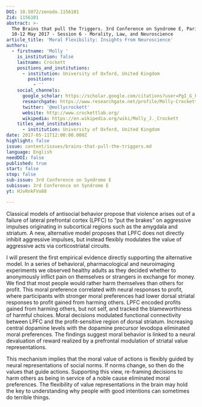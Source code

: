 ```yaml
---
DOI: 10.5072/zenodo.1156101
Zid: 1156101
abstract: >-
  The Brains that pull the Triggers. 3rd Conference on Syndrome E, Paris IAS,
  10-12 May 2017 - Session 6 - Morality, Law, and Neuroscience
article_title: 'Moral Flexibility: Insights From Neuroscience'
authors:
  - firstname: 'Molly '
    is_institution: false
    lastname: Crockett
    positions_and_institutions:
      - institution: University of Oxford, United Kingdom
        positions:
          - ''
    social_channels:
      google_scholar: https://scholar.google.com/citations?user=PgI_G_kAAAAJ&hl=en
      researchgate: https://www.researchgate.net/profile/Molly-Crockett/3
      twitter: '@mollycrockett'
      website: http://www.crockettlab.org/
      wikipedia: https://en.wikipedia.org/wiki/Molly_J._Crockett
    titles_and_institutions:
      - institution: University of Oxford, United Kingdom
date: 2017-05-11T12:00:00.000Z
highlight: false
issue: content/issues/brains-that-pull-the-triggers.md
language: English
needDOI: false
published: true
start: false
stop: false
sub-issue: 3rd Conference on Syndrome E
subissue: 3rd Conference on Syndrome E
yt: HJvRnkFVo88

---
```


Classical models of antisocial behavior propose that violence arises out of a failure of lateral prefrontal cortex (LPFC) to “put the brakes” on aggressive impulses originating in subcortical regions such as the amygdala and striatum. A new, alternative model proposes that LPFC does not directly inhibit aggressive impulses, but instead flexibly modulates the value of aggressive acts via corticostriatal circuits. 

I will present the first empirical evidence directly supporting the alternative model. In a series of behavioral, pharmacological and neuroimaging experiments we observed healthy adults as they decided whether to anonymously inflict pain on themselves or strangers in exchange for money. We find that most people would rather harm themselves than others for profit. This moral preference correlated with neural responses to profit, where participants with stronger moral preferences had lower dorsal striatal responses to profit gained from harming others. LPFC encoded profits gained from harming others, but not self, and tracked the blameworthiness of harmful choices. Moral decisions modulated functional connectivity between LPFC and the profit-sensitive region of dorsal striatum. Increasing central dopamine levels with the dopamine precursor levodopa eliminated moral preferences. The findings suggest moral behavior is linked to a neural devaluation of reward realized by a prefrontal modulation of striatal value representations.

This mechanism implies that the moral value of actions is flexibly guided by neural representations of social norms. If norms change, so then do the values that guide actions. Supporting this view, re-framing decisions to harm others as being in service of a noble cause eliminated moral preferences. The flexibility of value representations in the brain may hold the key to understanding why people with good intentions can sometimes do terrible things.

<Youtube yt="HJvRnkFVo88" caption="Moral Flexibility: Insights From Neuroscience" start="false" stop="false"></Youtube>